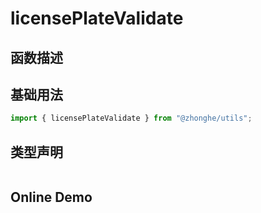 # licensePlateValidate

## 函数描述

## 基础用法

```ts
import { licensePlateValidate } from "@zhonghe/utils";

```

## 类型声明

```ts

```

## Online Demo
